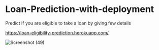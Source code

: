 # Loan-Prediction-with-deployment
Predict if you are eligible to take a loan by giving few details

https://loan-eligibility-prediction.herokuapp.com/

![Screenshot (49)](https://user-images.githubusercontent.com/48923446/92330860-d69fae00-f08f-11ea-9201-fc629af7cfb6.png)
